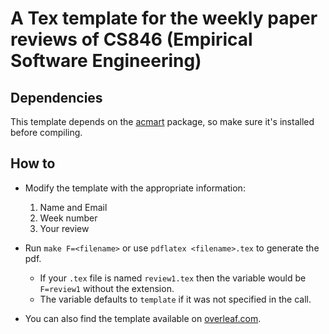 # A Tex template for the weekly paper reviews of CS846 (Empirical Software Engineering)

## Dependencies
This template depends on the [acmart](https://ctan.org/pkg/acmart) package, so make sure it's installed before compiling.

## How to
* Modify the template with the appropriate information:
    1. Name and Email
    2. Week number
    3. Your review

* Run `make F=<filename>` or use `pdflatex <filename>.tex` to generate the pdf.
  * If your `.tex` file is named `review1.tex` then the variable would be `F=review1` without the extension.
  * The variable defaults to `template` if it was not specified in the call.

* You can also find the template available on [overleaf.com](https://www.overleaf.com/read/rqhmmmngvwzx).

